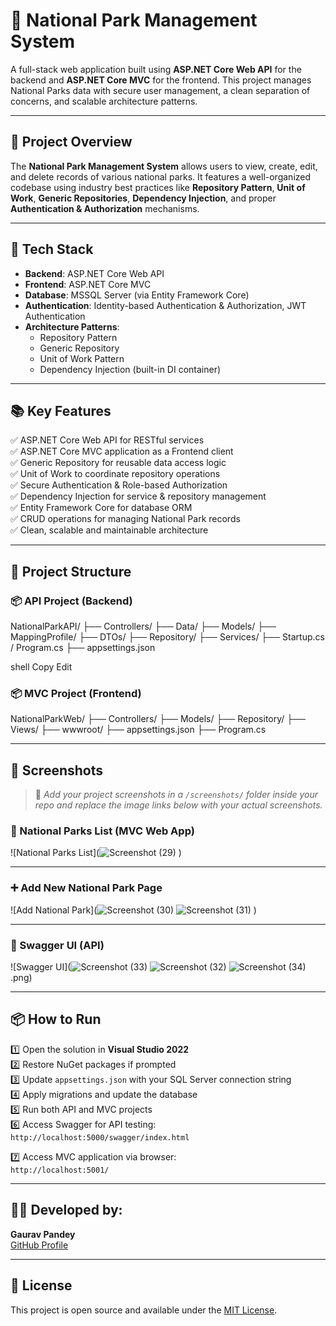 # 🌲 National Park Management System

A full-stack web application built using **ASP.NET Core Web API** for the backend and **ASP.NET Core MVC** for the frontend. This project manages National Parks data with secure user management, a clean separation of concerns, and scalable architecture patterns.

---

## 📌 Project Overview

The **National Park Management System** allows users to view, create, edit, and delete records of various national parks. It features a well-organized codebase using industry best practices like **Repository Pattern**, **Unit of Work**, **Generic Repositories**, **Dependency Injection**, and proper **Authentication & Authorization** mechanisms.

---

## 🚀 Tech Stack

- **Backend**: ASP.NET Core Web API
- **Frontend**: ASP.NET Core MVC
- **Database**: MSSQL Server (via Entity Framework Core)
- **Authentication**: Identity-based Authentication & Authorization, JWT Authentication
- **Architecture Patterns**:
  - Repository Pattern
  - Generic Repository
  - Unit of Work Pattern
  - Dependency Injection (built-in DI container)

---

## 📚 Key Features

✅ ASP.NET Core Web API for RESTful services  
✅ ASP.NET Core MVC application as a Frontend client  
✅ Generic Repository for reusable data access logic  
✅ Unit of Work to coordinate repository operations  
✅ Secure Authentication & Role-based Authorization  
✅ Dependency Injection for service & repository management  
✅ Entity Framework Core for database ORM  
✅ CRUD operations for managing National Park records  
✅ Clean, scalable and maintainable architecture  

---

## 📂 Project Structure

### 📦 API Project (Backend)

NationalParkAPI/
├── Controllers/
├── Data/
├── Models/
├── MappingProfile/
├── DTOs/
├── Repository/
├── Services/
├── Startup.cs / Program.cs
├── appsettings.json

shell
Copy
Edit

### 📦 MVC Project (Frontend)

NationalParkWeb/
├── Controllers/
├── Models/
├── Repository/
├── Views/
├── wwwroot/
├── appsettings.json
├── Program.cs

---

## 📸 Screenshots

> 📌 *Add your project screenshots in a `/screenshots/` folder inside your repo and replace the image links below with your actual screenshots.*

### 🌲 National Parks List (MVC Web App)
![National Parks List](![Screenshot (29)](https://github.com/user-attachments/assets/d1df30ea-527c-44c8-9199-25780ac70272)
)

---

### ➕ Add New National Park Page
![Add National Park](![Screenshot (30)](https://github.com/user-attachments/assets/31859c4f-2725-4bdc-979f-1cfe04d37c2e)
![Screenshot (31)](https://github.com/user-attachments/assets/75ebd110-ca67-4c1f-bace-b9b8f83f5573)
)

---

### 📑 Swagger UI (API)
![Swagger UI](![Screenshot (33)](https://github.com/user-attachments/assets/facdcdab-343b-4af2-bffb-cc3100ad4552)
![Screenshot (32)](https://github.com/user-attachments/assets/70e65180-8c55-4b36-b0e3-9bf21734e0b9)
![Screenshot (34)](https://github.com/user-attachments/assets/45b7bfa5-a1ec-4042-9a2f-404476e1a784)
.png)

---

## 📦 How to Run

1️⃣ Open the solution in **Visual Studio 2022**  
2️⃣ Restore NuGet packages if prompted  
3️⃣ Update `appsettings.json` with your SQL Server connection string  
4️⃣ Apply migrations and update the database  
5️⃣ Run both API and MVC projects  
6️⃣ Access Swagger for API testing:  
`http://localhost:5000/swagger/index.html`

7️⃣ Access MVC application via browser:  
`http://localhost:5001/`

---

## 👨‍💻 Developed by:

**Gaurav Pandey**  
[GitHub Profile](https://github.com/Gaurav-Official)

---

## 📄 License

This project is open source and available under the [MIT License](LICENSE).
